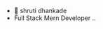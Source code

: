 - 👋 shruti dhankade
- Full Stack Mern Developer
..

<!---
shrutidhankade/shrutidhankade is a ✨ special ✨ repository because its `README.md` (this file) appears on your GitHub profile.
You can click the Preview link to take a look at your changes.
--->






